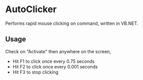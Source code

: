# AutoClicker
Performs rapid mouse clicking on command, written in VB.NET.

## Usage
Check on "Activate" then anywhere on the screen,
- Hit F1 to click once every 0.75 seconds
- Hit F2 to click once every 0.001 seconds
- Hit F3 to stop clicking

